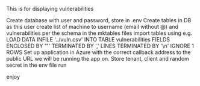 This is for displaying vulnerabilities

Create database with user and password, store in .env
Create tables in DB as this user
create list of machine to username (email without @) and vulnerabilities per the schema in the mktables files
import tables using e.g.
 LOAD DATA INFILE '../vuln.csv' INTO TABLE vulnerabilities FIELDS ENCLOSED BY '"' TERMINATED BY ',' LINES TERMINATED BY '\n' IGNORE 1 ROWS
Set up application in Azure with the correct callback address to the public URL we will be running the app on. Store tenant, client and random secret in the env file
run

enjoy
